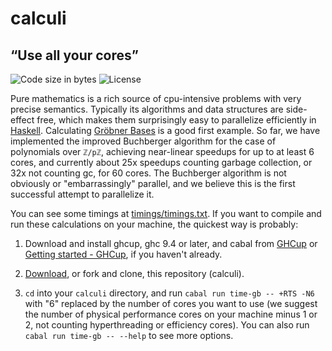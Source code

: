 # calculi

## “Use all your cores”

<!-- ![Lines of code](https://img.shields.io/tokei/lines/github/DaveBarton/calculi?label=lines%20of%20code) -->
![Code size in bytes](https://img.shields.io/github/languages/code-size/DaveBarton/calculi)
![License](https://img.shields.io/github/license/DaveBarton/calculi)
<!-- ![Hackage](https://img.shields.io/hackage/v/DaveBarton/calculi) -->

Pure mathematics is a rich source of cpu-intensive problems with very precise semantics.
Typically its algorithms and data structures are side-effect free, which makes them surprisingly
easy to parallelize efficiently in [Haskell](https://www.haskell.org/). Calculating
[Gröbner Bases](https://en.wikipedia.org/wiki/Gr%C3%B6bner_basis) is a good first example. So
far, we have implemented the improved Buchberger algorithm for the case of polynomials over
`ℤ/pℤ`, achieving near-linear speedups for up to at least 6 cores, and currently about 25x
speedups counting garbage collection, or 32x not counting gc, for 60 cores. The Buchberger
algorithm is not obviously or "embarrassingly" parallel, and we believe this is the first
successful attempt to parallelize it.

You can see some timings at [timings/timings.txt](timings/timings.txt). If you want to compile
and run these calculations on your machine, the quickest way is probably:

1. Download and install ghcup, ghc 9.4 or later, and cabal from
[GHCup](https://www.haskell.org/ghcup/) or
[Getting started - GHCup](https://www.haskell.org/ghcup/install/), if you haven't already.

2. [Download](archive/refs/heads/main.zip), or fork and clone, this repository (calculi).

3. `cd` into your `calculi` directory, and run <!-- `cabal bench` or -->
`cabal run time-gb -- +RTS -N6` with "6" replaced by the number of cores you want to use (we
suggest the number of physical performance cores on your machine minus 1 or 2, not counting
hyperthreading or efficiency cores). You can also run `cabal run time-gb -- --help` to see more
options.
